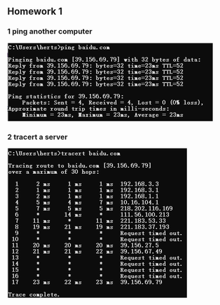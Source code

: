 ## Homework 1

### 1 ping another computer

![homework1_ping](imgs/1.png)

### 2 tracert a server

![homework1_tracert](imgs/2.png)


